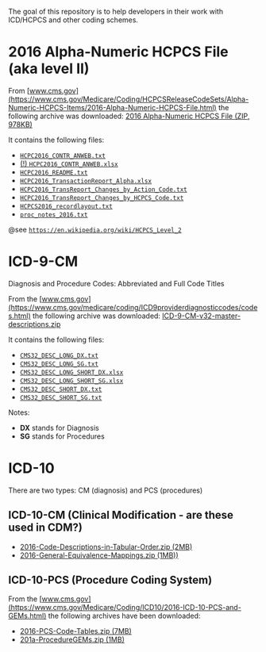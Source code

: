 The goal of this repository is to help developers in their work with ICD/HCPCS
and other coding schemes.


# 2016 Alpha-Numeric HCPCS File (aka level II)

From [www.cms.gov](https://www.cms.gov/Medicare/Coding/HCPCSReleaseCodeSets/Alpha-Numeric-HCPCS-Items/2016-Alpha-Numeric-HCPCS-File.html)
the following archive was downloaded:
[2016 Alpha-Numeric HCPCS File (ZIP, 978KB)](https://www.cms.gov/Medicare/Coding/HCPCSReleaseCodeSets/Downloads/2016-Alpha-Numeric-HCPCS-File.zip)

It contains the following files:

- [`HCPC2016_CONTR_ANWEB.txt`](hcpcs-2016/HCPC2016_CONTR_ANWEB.txt)
- [(!) `HCPC2016_CONTR_ANWEB.xlsx`](hcpcs-2016/HCPC2016_CONTR_ANWEB.xlsx)
- [`HCPC2016_README.txt`](hcpcs-2016/HCPC2016_README.txt)
- [`HCPC2016_TransactionReport_Alpha.xlsx`](hcpcs-2016/HCPC2016_TransactionReport_Alpha.xlsx)
- [`HCPC2016_TransReport_Changes_by_Action_Code.txt`](hcpcs-2016/HCPC2016_TransReport_Changes_by_Action_Code.txt)
- [`HCPC2016_TransReport_Changes_by_HCPCS_Code.txt`](hcpcs-2016/HCPC2016_TransReport_Changes_by_HCPCS_Code.txt)
- [`HCPCS2016_recordlayout.txt`](hcpcs-2016/HCPCS2016_recordlayout.txt)
- [`proc_notes_2016.txt`](hcpcs-2016/proc_notes_2016.txt)

@see [`https://en.wikipedia.org/wiki/HCPCS_Level_2`](https://en.wikipedia.org/wiki/HCPCS_Level_2)

# ICD-9-CM

Diagnosis and Procedure Codes: Abbreviated and Full Code Titles

From the [www.cms.gov](https://www.cms.gov/medicare/coding/ICD9providerdiagnosticcodes/codes.html)
the following archive was downloaded:
[ICD-9-CM-v32-master-descriptions.zip](https://www.cms.gov/Medicare/Coding/ICD9ProviderDiagnosticCodes/Downloads/ICD-9-CM-v32-master-descriptions.zip)

It contains the following files:

- [`CMS32_DESC_LONG_DX.txt`](icd-9-cm-v32/CMS32_DESC_LONG_DX.txt)
- [`CMS32_DESC_LONG_SG.txt`](icd-9-cm-v32/CMS32_DESC_LONG_SG.txt)
- [`CMS32_DESC_LONG_SHORT_DX.xlsx`](icd-9-cm-v32/CMS32_DESC_LONG_SHORT_DX.xlsx)
- [`CMS32_DESC_LONG_SHORT_SG.xlsx`](icd-9-cm-v32/CMS32_DESC_LONG_SHORT_SG.xlsx)
- [`CMS32_DESC_SHORT_DX.txt`](icd-9-cm-v32/CMS32_DESC_SHORT_DX.txt)
- [`CMS32_DESC_SHORT_SG.txt`](icd-9-cm-v32/CMS32_DESC_SHORT_SG.txt)


Notes:

- **DX** stands for Diagnosis
- **SG** stands for Procedures



# ICD-10

There are two types: CM (diagnosis) and PCS (procedures)

## ICD-10-CM (Clinical Modification - are these used in CDM?) 

- [2016-Code-Descriptions-in-Tabular-Order.zip (2MB)](https://www.cms.gov/Medicare/Coding/ICD10/Downloads/2016-Code-Descriptions-in-Tabular-Order.zip)
- [2016-General-Equivalence-Mappings.zip (1MB))](https://www.cms.gov/Medicare/Coding/ICD10/Downloads/2016-General-Equivalence-Mappings.zip)


## ICD-10-PCS (Procedure Coding System)

From the [www.cms.gov](https://www.cms.gov/Medicare/Coding/ICD10/2016-ICD-10-PCS-and-GEMs.html)
the following archives have been downloaded:

- [2016-PCS-Code-Tables.zip (7MB)](https://www.cms.gov/Medicare/Coding/ICD10/Downloads/2016-PCS-Code-Tables.zip)
- [201a-ProcedureGEMs.zip (1MB)](https://www.cms.gov/Medicare/Coding/ICD10/Downloads/2016-ProcedureGEMs.zip)
